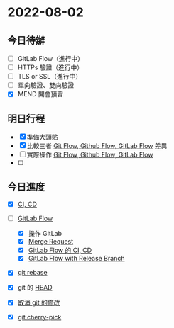 #  2022-08-02
## 今日待辦
- [ ] GitLab Flow（進行中）
- [ ] HTTPs 驗證（進行中）
- [ ] TLS or SSL（進行中）
- [ ] 單向驗證、雙向驗證
- [x] MEND 開會預習

## 明日行程
- [x] 準備大頭貼
- [x] 比較三者 [Git Flow, Github Flow, GitLab Flow](../Git%20Flow/Git%20Flow,%20Github%20Flow,%20GitLab%20Flow.md) 差異
- [ ] 實際操作 [Git Flow, Github Flow, GitLab Flow](../Git%20Flow/Git%20Flow,%20Github%20Flow,%20GitLab%20Flow.md) 
- [ ] 


## 今日進度
- [x] [CI, CD](../Git%20Flow/CI,%20CD.md)
- [ ] [GitLab Flow](../Git%20Flow/GitLab%20Flow.md)
	- [x] 操作 GitLab
	- [x] [Merge Request](../Git%20Flow/Merge%20Request.md)
	- [x] [GitLab Flow 的 CI, CD](../Git%20Flow/GitLab%20Flow%20的%20CI,%20CD.md)
	- [x] [GitLab Flow with Release Branch](../Git%20Flow/GitLab%20Flow%20with%20Release%20Branch.md)
- [x] [git rebase](../dontTrustYourLittleBrain/git%20rebase.md)
- [x] git 的 [HEAD](../dontTrustYourLittleBrain/HEAD.md)
- [x] [取消 git 的修改](../dontTrustYourLittleBrain/取消%20git%20的修改.md)
- [x] [git cherry-pick](../dontTrustYourLittleBrain/git%20cherry-pick.md)


